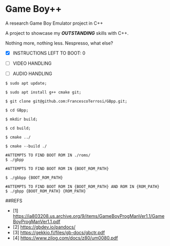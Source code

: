 # Game Boy++

A research Game Boy Emulator project in C++



A project to showcase my ***OUTSTANDING*** skills with C++.

Nothing more, nothing less. Nespresso, what else?


- [x] INSTRUCTIONS LEFT TO BOOT:    0

- [ ] VIDEO HANDLING

- [ ] AUDIO HANDLING


```
$ sudo apt update;

$ sudo apt install g++ cmake git;

$ git clone git@github.com:FrancescoTerrosi/GBpp.git;

$ cd GBpp;

$ mkdir build;

$ cd build;

$ cmake ../

$ cmake --build ./

#ATTEMPTS TO FIND BOOT ROM IN ./roms/
$ ./gbpp

#ATTEMPTS TO FIND BOOT ROM IN {BOOT_ROM_PATH}

$ ./gbbpp {BOOT_ROM_PATH}

#ATTEMPTS TO FIND BOOT ROM IN {BOOT_ROM_PATH} AND ROM IN {ROM_PATH}
$ ./gbpp {BOOT_ROM_PATH} {ROM_PATH} 

```

##REFS

- [1] https://ia803208.us.archive.org/9/items/GameBoyProgManVer1.1/GameBoyProgManVer1.1.pdf
- [2] https://gbdev.io/pandocs/
- [3] https://gekkio.fi/files/gb-docs/gbctr.pdf
- [4] https://www.zilog.com/docs/z80/um0080.pdf


